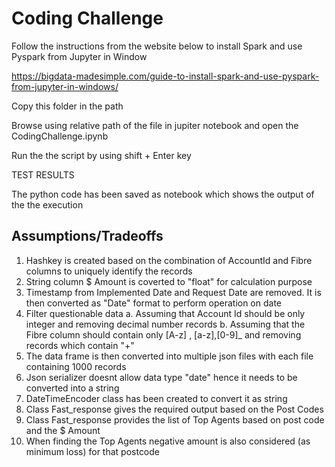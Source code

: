 <h1> Coding Challenge </h1>
Follow the instructions from the website below to install Spark and use Pyspark from Jupyter in Window

https://bigdata-madesimple.com/guide-to-install-spark-and-use-pyspark-from-jupyter-in-windows/

Copy this folder in the path

Browse using relative path of the file in jupiter notebook and open the CodingChallenge.ipynb

Run the the script by using shift + Enter key

TEST RESULTS

The python code has been saved as notebook which shows the output of the the execution

Assumptions/Tradeoffs
---------------------

1. Hashkey is created based on the combination of AccountId and Fibre columns to uniquely identify the records
2. String column $ Amount is coverted to "float" for calculation purpose
3. Timestamp from Implemented Date and Request Date are removed. It is then converted as "Date" format to perform operation on date
4. Filter questionable data
	a. Assuming that Account Id should be only integer and removing decimal number records 
	b. Assuming that the Fibre column should contain only [A-z] , [a-z],[0-9]_ and removing records which contain "+"
5. The data frame is then converted into multiple json files with each file containing 1000 records
6. Json serializer doesnt allow data type "date" hence it needs to be converted into a string
7. DateTimeEncoder class has been created to convert it as string
8. Class Fast_response gives the required output based on the Post Codes 
9. Class Fast_response provides the list of Top Agents based on post code and the $ Amount
10. When finding the Top Agents negative amount is also considered (as minimum loss) for that postcode
 
